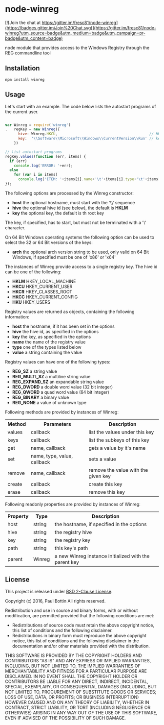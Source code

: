 node-winreg
===========

[![Join the chat at https://gitter.im/fresc81/node-winreg](https://badges.gitter.im/Join%20Chat.svg)](https://gitter.im/fresc81/node-winreg?utm_source=badge&utm_medium=badge&utm_campaign=pr-badge&utm_content=badge)

node module that provides access to the Windows Registry through the REG commandline tool


Installation
------------

```shell
npm install winreg 
```


Usage
-----

Let's start with an example. The code below lists the autostart programs of the current user.

```javascript

var Winreg = require('winreg')
,   regKey = new Winreg({
      hive: Winreg.HKCU,                                          // HKEY_CURRENT_USER
      key:  '\\Software\\Microsoft\\Windows\\CurrentVersion\\Run' // key containing autostart programs
    })

// list autostart programs
regKey.values(function (err, items) {
  if (err)
    console.log('ERROR: '+err);
  else
    for (var i in items)
      console.log('ITEM: '+items[i].name+'\t'+items[i].type+'\t'+items[i].value);
});

```


The following options are processed by the Winreg constructor:

  * __host__  the optional hostname, must start with the '\\\\' sequence
  * __hive__  the optional hive id (see below), the default is __HKLM__
  * __key__   the optional key, the default is th root key

The key, if specified, has to start, but must not be terminated with a '\\' character.

On 64 Bit Windows operating systems the following option can be used to select the 32 or 64 Bit versions of the keys:

  * __arch__  the optional arch version string to be used, only valid on 64 Bit Windows, if specified must be one of 'x86' or 'x64'

The instances of Winreg provide access to a single registry key. The hive id can be one of the following:

  * __HKLM__  HKEY_LOCAL_MACHINE
  * __HKCU__  HKEY_CURRENT_USER
  * __HKCR__  HKEY_CLASSES_ROOT
  * __HKCC__  HKEY_CURRENT_CONFIG
  * __HKU__   HKEY_USERS


Registry values are returned as objects, containing the following information:

  * __host__  the hostname, if it has been set in the options
  * __hive__  the hive id, as specified in the options
  * __key__   the key, as specified in the options
  * __name__  the name of the registry value
  * __type__  one of the types listed below
  * __value__ a string containing the value


Registry values can have one of the following types:

  * __REG_SZ__        a string value
  * __REG_MULTI_SZ__  a multiline string value
  * __REG_EXPAND_SZ__ an expandable string value
  * __REG_DWORD__     a double word value (32 bit integer)
  * __REG_QWORD__     a quad word value (64 bit integer)
  * __REG_BINARY__    a binary value
  * __REG_NONE__      a value of unknown type


Following methods are provided by instances of Winreg:

<table>
  <tr>
    <th>Method</th>
    <th>Parameters</th>
    <th>Description</th>
  </tr>
  <tr>
    <td>values</td>
    <td>callback</td>
    <td>list the values under this key</td>
  </tr>
  <tr>
    <td>keys</td>
    <td>callback</td>
    <td>list the subkeys of this key</td>
  </tr>
  <tr>
    <td>get</td>
    <td>name, callback</td>
    <td>gets a value by it's name</td>
  </tr>
  <tr>
    <td>set</td>
    <td>name, type, value, callback</td>
    <td>sets a value</td>
  </tr>
  <tr>
    <td>remove</td>
    <td>name, callback</td>
    <td>remove the value with the given key</td>
  </tr>
  <tr>
    <td>create</td>
    <td>callback</td>
    <td>create this key</td>
  </tr>
  <tr>
    <td>erase</td>
    <td>callback</td>
    <td>remove this key</td>
  </tr>
</table>


Following readonly properties are provided by instances of Winreg:

<table>
  <tr>
    <th>Property</th>
    <th>Type</th>
    <th>Description</th>
  </tr>
  <tr>
    <td>host</td>
    <td>string</td>
    <td>the hostname, if specified in the options</td>
  </tr>
  <tr>
    <td>hive</td>
    <td>string</td>
    <td>the registry hive</td>
  </tr>
  <tr>
    <td>key</td>
    <td>string</td>
    <td>the registry key</td>
  </tr>
  <tr>
    <td>path</td>
    <td>string</td>
    <td>this key's path</td>
  </tr>
  <tr>
    <td>parent</td>
    <td>Winreg</td>
    <td>a new Winreg instance initialized with the parent key</td>
  </tr>
</table>


License
-------

This project is released under [BSD 2-Clause License](http://opensource.org/licenses/BSD-2-Clause).

Copyright (c) 2016, Paul Bottin All rights reserved.

Redistribution and use in source and binary forms, with or without modification, are permitted provided that the following conditions are met:

 * Redistributions of source code must retain the above copyright notice, this list of conditions and the following disclaimer.
 * Redistributions in binary form must reproduce the above copyright notice, this list of conditions and the following disclaimer in the documentation and/or other materials provided with the distribution.

THIS SOFTWARE IS PROVIDED BY THE COPYRIGHT HOLDERS AND CONTRIBUTORS "AS IS" AND ANY EXPRESS OR IMPLIED WARRANTIES, INCLUDING, BUT NOT LIMITED TO, THE IMPLIED WARRANTIES OF MERCHANTABILITY AND FITNESS FOR A PARTICULAR PURPOSE ARE DISCLAIMED. IN NO EVENT SHALL THE COPYRIGHT HOLDER OR CONTRIBUTORS BE LIABLE FOR ANY DIRECT, INDIRECT, INCIDENTAL, SPECIAL, EXEMPLARY, OR CONSEQUENTIAL DAMAGES (INCLUDING, BUT NOT LIMITED TO, PROCUREMENT OF SUBSTITUTE GOODS OR SERVICES; LOSS OF USE, DATA, OR PROFITS; OR BUSINESS INTERRUPTION) HOWEVER CAUSED AND ON ANY THEORY OF LIABILITY, WHETHER IN CONTRACT, STRICT LIABILITY, OR TORT (INCLUDING NEGLIGENCE OR OTHERWISE) ARISING IN ANY WAY OUT OF THE USE OF THIS SOFTWARE, EVEN IF ADVISED OF THE POSSIBILITY OF SUCH DAMAGE.
